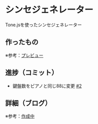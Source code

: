# シンセジェネレーター

Tone.jsを使ったシンセジェネレーター

## 作ったもの

※参考：[プレビュー]()

## 進捗（コミット）

- 鍵盤数をピアノと同じ88に変更 [#2](https://github.com/ryo-i/synth-generator/issues/2)

## 詳細（ブログ）

※参考：[作成中]()